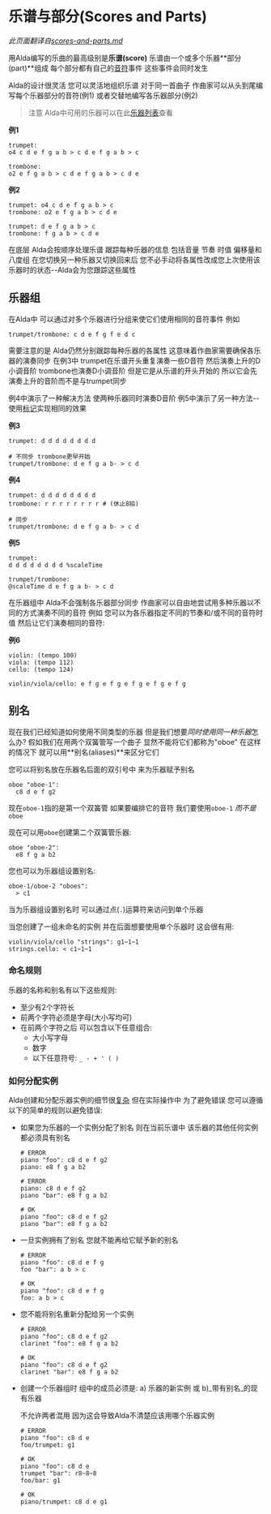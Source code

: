# 乐谱与部分(Scores and Parts)

*此页面翻译自[scores-and-parts.md](../scores-and-parts.md)*

用Alda编写的乐曲的最高级别是**乐谱(score)** 乐谱由一个或多个乐器**部分(part)**组成 每个部分都有自己的[音符](notes_zh_cn.md)事件 这些事件会同时发生

Alda的设计很灵活 您可以灵活地组织乐谱 对于同一首曲子 作曲家可以从头到尾编写每个乐器部分的音符(例1) 或者交替地编写各乐器部分(例2)

> 注意 Alda中可用的乐器可以在此[乐器列表](list-of-instruments_zh_cn.md)查看

**例1**

```alda
trumpet:
o4 c d e f g a b > c d e f g a b > c

trombone:
o2 e f g a b > c d e f g a b > c d e
```

**例2**

```alda
trumpet: o4 c d e f g a b > c
trombone: o2 e f g a b > c d e

trumpet: d e f g a b > c
trombone: f g a b > c d e
```

在底层 Alda会按顺序处理乐谱 跟踪每种乐器的信息 包括音量 节奏 时值 偏移量和八度组 在您切换另一种乐器又切换回来后 您不必手动将各属性改成您上次使用该乐器时的状态--Alda会为您跟踪这些属性

## 乐器组

在Alda中 可以通过对多个乐器进行分组来使它们使用相同的音符事件 例如

```alda
trumpet/trombone: c d e f g f e d c
```

需要注意的是 Alda仍然分别跟踪每种乐器的各属性 这意味着作曲家需要确保各乐器的演奏同步 在例3中 trumpet在乐谱开头重复演奏一些D音符 然后演奏上升的D小调音阶 trombone也演奏D小调音阶 但是它是从乐谱的开头开始的 所以它会先演奏上升的音阶而不是与trumpet同步

例4中演示了一种解决方法 使两种乐器同时演奏D音阶 例5中演示了另一种方法--使用[标记](markers_zh_cn.md)实现相同的效果

**例3**

```alda
trumpet: d d d d d d d d

# 不同步 trombone更早开始
trumpet/trombone: d e f g a b- > c d
```

**例4**

```alda
trumpet: d d d d d d d d
trombone: r r r r r r r r # (休止8拍)

# 同步
trumpet/trombone: d e f g a b- > c d
```

**例5**

```alda
trumpet:
d d d d d d d d %scaleTime

trumpet/trombone:
@scaleTime d e f g a b- > c d
```

在乐器组中 Alda不会强制各乐器部分同步 作曲家可以自由地尝试用多种乐器以不同的方式演奏不同的音符 例如 您可以为各乐器指定不同的节奏和/或不同的音符时值 然后让它们演奏相同的音符:

**例6**

```alda
violin: (tempo 100)
viola: (tempo 112)
cello: (tempo 124)

violin/viola/cello: e f g e f g e f g e f g e f g
```

## 别名

现在我们已经知道如何使用不同类型的乐器 但是我们想要*同时使用同一种乐器*怎么办? 假如我们在用两个双簧管写一个曲子 显然不能将它们都称为"oboe" 在这样的情况下 就可以用**别名(aliases)**来区分它们

您可以将别名放在乐器名后面的双引号中 来为乐器赋予别名

```alda
oboe "oboe-1":
  c8 d e f g2
```

现在`oboe-1`指的是第一个双簧管 如果要编排它的音符 我们要使用`oboe-1` *而不是*`oboe`

现在可以用`oboe`创建第二个双簧管乐器:

```alda
oboe "oboe-2":
  e8 f g a b2
```

您也可以为乐器组设置别名:

```alda
oboe-1/oboe-2 "oboes":
  > c1
```

当为乐器组设置别名时 可以通过点(`.`)运算符来访问到单个乐器

当您创建了一组未命名的实例 并在后面想要使用单个乐器时 这会很有用:

```alda
violin/viola/cello "strings": g1~1~1
strings.cello: < c1~1~1
```

### 命名规则

乐器的名称和别名有以下这些规则:

* 至少有2个字符长
* 前两个字符必须是字母(大小写均可)
* 在前两个字符之后 可以包含以下任意组合:
  * 大小写字母
  * 数字
  * 以下任意符号: `_ - + ' ( )`

### 如何分配实例

Alda创建和分配乐器实例的细节很[复杂](instance-and-group-assignment_zh_cn.md) 但在实际操作中 为了避免错误 您可以遵循以下的简单的规则以避免错误:

- 如果您为乐器的一个实例分配了别名 则在当前乐谱中 该乐器的其他任何实例都必须具有别名

  ```alda
  # ERROR
  piano "foo": c8 d e f g2
  piano: e8 f g a b2

  # ERROR
  piano: c8 d e f g2
  piano "bar": e8 f g a b2

  # OK
  piano "foo": c8 d e f g2
  piano "bar": e8 f g a b2
  ```

- 一旦实例拥有了别名 您就不能再给它赋予新的别名

  ```alda
  # ERROR
  piano "foo": c8 d e f g
  foo "bar": a b > c

  # OK
  piano "foo": c8 d e f g
  foo: a b > c
  ```

- 您不能将别名重新分配给另一个实例

  ```alda
  # ERROR
  piano "foo": c8 d e f g2
  clarinet "foo": e8 f g a b2

  # OK
  piano "foo": c8 d e f g2
  clarinet "bar": e8 f g a b2
  ```

- 创建一个乐器组时 组中的成员必须是: a) 乐器的新实例 或 b)_带有别名_的现有乐器

  不允许两者混用 因为这会导致Alda不清楚应该用哪个乐器实例

  ```alda
  # ERROR
  piano "foo": c8 d e
  foo/trumpet: g1

  # OK
  piano "foo": c8 d e
  trumpet "bar": r8~8~8
  foo/bar: g1

  # OK
  piano/trumpet: c8 d e g1
  ```

